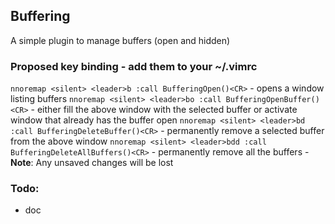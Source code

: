 ## Buffering

A simple plugin to manage buffers (open and hidden)

### Proposed key binding - add them to your ~/.vimrc
`nnoremap <silent> <leader>b :call BufferingOpen()<CR>` - opens a window listing buffers
`nnoremap <silent> <leader>bo :call BufferingOpenBuffer()<CR>` - either fill the above window with the selected buffer or activate window that already has the buffer open
`nnoremap <silent> <leader>bd :call BufferingDeleteBuffer()<CR>` - permanently remove a selected buffer from the above window
`nnoremap <silent> <leader>bdd :call BufferingDeleteAllBuffers()<CR>` - permanently remove all the buffers - __Note__: Any unsaved changes will be lost


### Todo:
- doc

